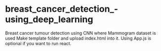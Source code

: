 # breast_cancer_detection_-using_deep_learning
Breast cancer tumour detection using CNN where Mammogram dataset is used
Make template folder and upload index.html into it. Using App.js is optional if you want to run react.
